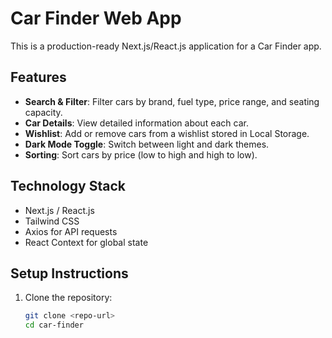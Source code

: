 # Car Finder Web App

This is a production-ready Next.js/React.js application for a Car Finder app.

## Features
- **Search & Filter**: Filter cars by brand, fuel type, price range, and seating capacity.
- **Car Details**: View detailed information about each car.
- **Wishlist**: Add or remove cars from a wishlist stored in Local Storage.
- **Dark Mode Toggle**: Switch between light and dark themes.
- **Sorting**: Sort cars by price (low to high and high to low).

## Technology Stack
- Next.js / React.js
- Tailwind CSS
- Axios for API requests
- React Context for global state

## Setup Instructions
1. Clone the repository:
   ```bash
   git clone <repo-url>
   cd car-finder

